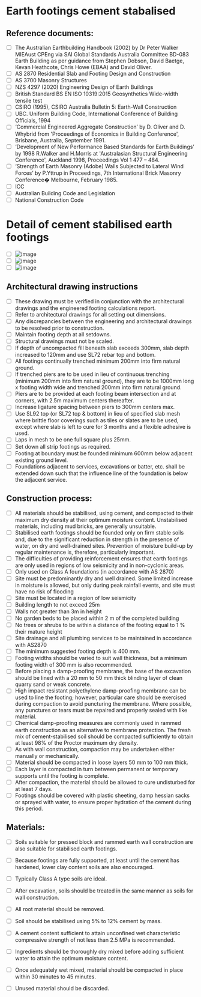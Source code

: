 # Earth footings cement stabalised 

## Reference documents:
 - [ ] The Australian Earthbuilding Handbook (2002) by Dr Peter Walker MIEAust CPEng via SAI Global Standards Australia Committee BD-083 Earth Building as per guidance from Stephen Dobson, David Baetge, Kevan Heathcote, Chris Howe (EBAA) and David Oliver.
 - [ ] AS 2870 Residential Slab and Footing Design and Construction
 - [ ] AS 3700 Masonry Structures
 - [ ] NZS 4297 (2020) Engineering Design of Earth Buildings
 - [ ] British Standard BS EN ISO 10319:2015 Geosynthetics Wide-width tensile test
 - [ ] CSIRO (1995), CSIRO Australia Bulletin 5: Earth-Wall Construction
 - [ ] UBC. Uniform Building Code, International Conference of Building Officials, 1994
 - [ ] ‘Commercial Engineered Aggregate Construction’ by D. Oliver and D. Whybrid from 'Proceedings of Economics in Building Conference', Brisbane, Australia, September 1991.
 - [ ] ‘Development of New Performance Based Standards for Earth Buildings’ by 1998 R.Walker and H.Morris at 'Australasian Structural Engineering Conference', Auckland 1998, Proceedings Vol 1 477 – 484.
 - [ ] ‘Strength of Earth Masonry (Adobe) Walls Subjected to Lateral Wind Forces’ by P.Yttrup in Proceedings, 7th International Brick Masonry Conference� Melbourne, February 1985.
 - [ ] ICC
 - [ ] Australian Building Code and Legislation
 - [ ] National Construction Code

# Detail of cement stabilised earth footings
 - [ ] ![image](https://user-images.githubusercontent.com/146181/163317625-201da38a-80f0-4d1e-b51d-cff4dad1c57e.png)
 - [ ] ![image](https://user-images.githubusercontent.com/146181/163495348-9471e837-d1f7-45e6-bd91-39cb272e2103.png)
 - [ ] ![image](https://user-images.githubusercontent.com/146181/163495412-271a80f2-e0bb-4f28-a819-3857683617db.png)

## Architectural drawing instructions
 - [ ] These drawing must be verified in conjunction with the architectural drawings and the engineered footing calculations report.
 - [ ] Refer to architectural drawings for all setting out dimensions. 
 - [ ] Any discrepancies between the engineering and architectural drawings to be resolved prior to construction. 
 - [ ] Maintain footing depth at all setdowns.
 - [ ] Structural drawings must not be scaled. 
 - [ ] If depth of uncompacted fill beneath slab exceeds 300mm, slab depth increased to 120mm and use SL72 rebar top and bottom. 
 - [ ] All footings continually trenched minimum 200mm into firm natural ground. 
 - [ ] If trenched piers are to be used in lieu of continuous trenching (minimum 200mm into firm natural ground), they are to be 1000mm long x footing width wide and trenched 200mm into firm natural ground. 
 - [ ] Piers are to be provided at each footing beam intersection and at corners, with 2.5m maximum centers thereafter. 
 - [ ] Increase ligature spacing between piers to 300mm centers max. 
 - [ ] Use SL92 top (or SL72 top & bottom) in lieu of specified slab mesh where brittle floor coverings such as tiles or slates are to be used, except where slab is left to cure for 3 months and a flexible adhesive is used. 
 - [ ] Laps in mesh to be one full square plus 25mm. 
 - [ ] Set down all strip footings as required. 
 - [ ] Footing at boundary must be founded minimum 600mm below adjacent existing ground level. 
 - [ ] Foundations adjacent to services, excavations or batter, etc. shall be extended down such that the influence line of the foundation is below the adjacent service.

## Construction process:
 - [ ] All materials should be stabilised, using cement, and compacted to their maximum dry density at their optimum moisture content. Unstabilised materials, including mud bricks, are generally unsuitable. 
 - [ ] Stabilised earth footings should be founded only on firm stable soils and, due to the significant reduction in strength in the presence of water, on dry and well-drained sites. Prevention of moisture build-up by regular maintenance is, therefore, particularly important. 
 - [ ] The difficulties of providing reinforcement ensures that earth footings are only used in regions of low seismicity and in non-cyclonic areas. 
 - [ ] Only used on Class A foundations (in accordance with AS 2870)
 - [ ] Site must be predominantly dry and well drained. Some limited increase in moisture is allowed, but only during peak rainfall events, and site must have no risk of flooding
 - [ ] Site must be located in a region of low seismicity
 - [ ] Building length to not exceed 25m
 - [ ] Walls not greater than 3m in height
 - [ ] No garden beds to be placed within 2 m of the completed building
 - [ ] No trees or shrubs to be within a distance of the footing equal to 1 % their mature height
 - [ ] Site drainage and all plumbing services to be maintained in accordance with AS2870
 - [ ] The minimum suggested footing depth is 400 mm. 
 - [ ] Footing widths should be varied to suit wall thickness, but a minimum footing width of 300 mm is also recommended.
 - [ ] Before placing a damp-proofing membrane, the base of the excavation should be lined with a 20 mm to 50 mm thick blinding layer of clean quarry sand or weak concrete. 
 - [ ] High impact resistant polyethylene damp-proofing membrane can be used to line the footing; however, particular care should be exercised during compaction to avoid puncturing the membrane. Where possible, any punctures or tears must be repaired and properly sealed with like material.
 - [ ] Chemical damp-proofing measures are commonly used in rammed earth construction as an alternative to membrane protection. The fresh mix of cement-stabilised soil should be compacted sufficiently to obtain at least 98% of the Proctor maximum dry density. 
 - [ ] As with wall construction, compaction may be undertaken either manually or mechanically. 
 - [ ] Material should be compacted in loose layers 50 mm to 100 mm thick. 
 - [ ] Each layer is compacted in turn between permanent or temporary supports until the footing is complete. 
 - [ ] After compaction, the material should be allowed to cure undisturbed for at least 7 days. 
 - [ ] Footings should be covered with plastic sheeting, damp hessian sacks or sprayed with water, to ensure proper hydration of the cement during this period.

## Materials:
 - [ ] Soils suitable for pressed block and rammed earth wall construction are also suitable for stabilised earth footings. 
 - [ ] Because footings are fully supported, at least until the cement has hardened, lower clay content soils are also encouraged. 
 - [ ] Typically Class A type soils are ideal. 
 - [ ] After excavation, soils should be treated in the same manner as soils for wall construction. 
 - [ ] All root material should be removed. 
 - [ ] Soil should be stabilised using 5% to 12% cement by mass. 
 - [ ] A cement content sufficient to attain unconfined wet characteristic compressive strength of not less than 2.5 MPa is recommended. 
 - [ ] Ingredients should be thoroughly dry mixed before adding sufficient water to attain the optimum moisture content. 
 - [ ] Once adequately wet mixed, material should be compacted in place within 30 minutes to 45 minutes. 
 - [ ] Unused material should be discarded.


